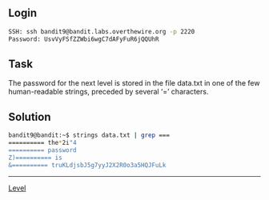 ## Login
```bash
SSH: ssh bandit9@bandit.labs.overthewire.org -p 2220
Password: UsvVyFSfZZWbi6wgC7dAFyFuR6jQQUhR
```

## Task
The password for the next level is stored in the file data.txt in one of the few human-readable strings, preceded by several ‘=’ characters.

## Solution
```bash
bandit9@bandit:~$ strings data.txt | grep ===
========== the*2i"4
========== password
Z)========== is
&========== truKLdjsbJ5g7yyJ2X2R0o3a5HQJFuLk
```
<hr>

[Level](Level%2011.md)
